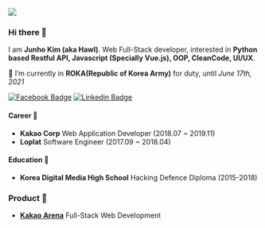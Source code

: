 ![](https://user-images.githubusercontent.com/14465407/88480316-5403d900-cf90-11ea-9fc4-bd6a68935fad.png)

### Hi there 👋
I am **Junho Kim (aka Hawl)**. Web Full-Stack developer, interested in **Python based Restful API, Javascript (Specially Vue.js), OOP, CleanCode, UI/UX**.

🔭 I’m currently in **ROKA(Republic of Korea Army)** for duty, until _June 17th, 2021_

[![Facebook Badge](https://img.shields.io/badge/-Facebook-1877f2?style=flat-square&logo=facebook&logoColor=white&link=https://fb.com/hawl.kim)](https://fb.com/hawl.kim)
[![Linkedin Badge](https://img.shields.io/badge/-LinkedIn-blue?style=flat-square&logo=Linkedin&logoColor=white&link=https://www.linkedin.com/in/h4wldev/)](https://www.linkedin.com/in/h4wldev/)


#### Career 🏢
- **Kakao Corp** Web Application Developer (2018.07 ~ 2019.11)
- **Loplat** Software Engineer (2017.09 ~ 2018.04)

#### Education 🏫
- **Korea Digital Media High School** Hacking Defence Diploma (2015-2018)

### Product 🌟
- **[Kakao Arena](https://kakao.arena.com)** Full-Stack Web Development
